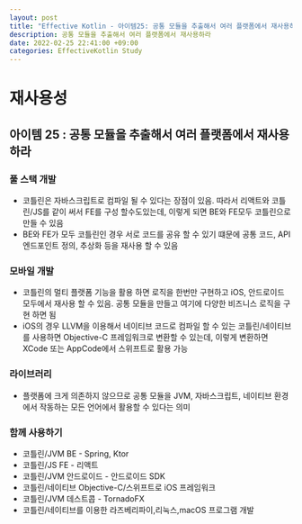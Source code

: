 ```yaml
---
layout: post
title: "Effective Kotlin - 아이템25: 공통 모듈을 추출해서 여러 플랫폼에서 재사용하라"
description: 공통 모듈을 추출해서 여러 플랫폼에서 재사용하라
date: 2022-02-25 22:41:00 +09:00
categories: EffectiveKotlin Study
---
```



# 재사용성

## 아이템 25 : 공통 모듈을 추출해서 여러 플랫폼에서 재사용하라

### 풀 스택 개발
- 코틀린은 자바스크립트로 컴파일 될 수 있다는 장점이 있음. 따라서 리액트와 코틀린/JS를 같이 써서 FE를 구성 할수도있는데, 이렇게 되면 BE와 FE모두 코틀린으로 만들 수 있음
- BE와 FE가 모두 코틀린인 경우 서로 코드를 공유 할 수 있기 떄문에 공통 코드, API 엔드포인트 정의, 추상화 등을 재사용 할 수 있음

### 모바일 개발
- 코틀린의 멀티 플랫폼 기능을 활용 하면 로직을 한번만 구현하고 iOS, 안드로이드 모두에서 재사용 할 수 있음. 공통 모듈을 만들고 여기에 다양한 비즈니스 로직을 구현 하면 됨
- iOS의 경우 LLVM을 이용해서 네이티브 코드로 컴파일 할 수 있는 코틀린/네이티브를 사용하면 Objective-C 프레임워크로 변환할 수 있는데, 이렇게 변환하면 XCode 또는 AppCode에서 스위프트로 활용 가능

### 라이브러리
- 플랫폼에 크게 의존하지 않으므로 공통 모듈을 JVM, 자바스크립트, 네이티브 환경에서 작동하는 모든 언어에서 활용할 수 있다는 의미

### 함께 사용하기
- 코틀린/JVM BE - Spring, Ktor
- 코틀린/JS FE - 리액트
- 코틀린/JVM 안드로이드 - 안드로이드 SDK
- 코틀린/네이티브 Objective-C/스위프트로 iOS 프레임워크
- 코틀린/JVM 데스트콥 - TornadoFX
- 코틀린/네이티브를 이용한 라즈베리파이,리눅스,macOS 프로그램 개발
